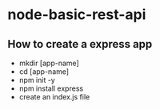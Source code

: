 # node-basic-rest-api

## How to create a express app

- mkdir [app-name]
- cd [app-name]
- npm init -y
- npm install express
- create an index.js file
